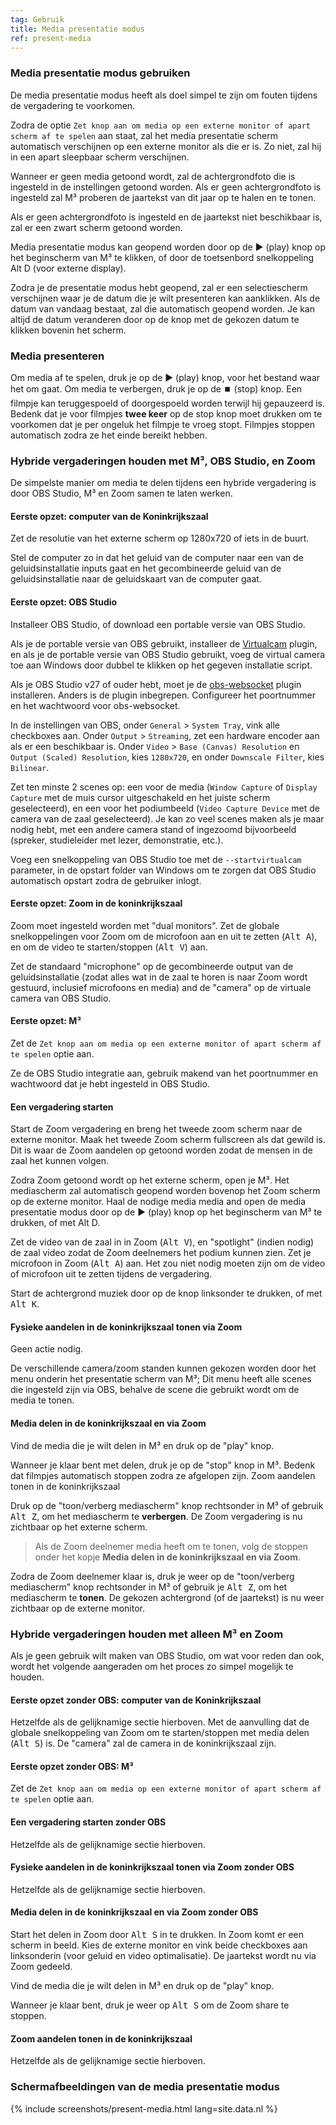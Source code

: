 ```yaml
---
tag: Gebruik
title: Media presentatie modus
ref: present-media
---
```


### Media presentatie modus gebruiken

De media presentatie modus heeft als doel simpel te zijn om fouten tijdens de vergadering te voorkomen.

Zodra de optie `Zet knop aan om media op een externe monitor of apart scherm af te spelen` aan staat, zal het media presentatie scherm automatisch verschijnen op een externe monitor als die er is. Zo niet, zal hij in een apart sleepbaar scherm verschijnen.

Wanneer er geen media getoond wordt, zal de achtergrondfoto die is ingesteld in de instellingen getoond worden. Als er geen achtergrondfoto is ingesteld zal M³ proberen de jaartekst van dit jaar op te halen en te tonen.

Als er geen achtergrondfoto is ingesteld en de jaartekst niet beschikbaar is, zal er een zwart scherm getoond worden.

Media presentatie modus kan geopend worden door op de ▶️ (play) knop op het beginscherm van M³ te klikken, of door de toetsenbord snelkoppeling Alt D (voor externe display).

Zodra je de presentatie modus hebt geopend, zal er een selectiescherm verschijnen waar je de datum die je wilt presenteren kan aanklikken. Als de datum van vandaag bestaat, zal die automatisch geopend worden. Je kan altijd de datum veranderen door op de knop met de gekozen datum te klikken bovenin het scherm.

### Media presenteren

Om media af te spelen, druk je op de ▶️ (play) knop, voor het bestand waar het om gaat. Om media te verbergen, druk je op de ⏹️ (stop) knop. Een filmpje kan teruggespoeld of doorgespoeld worden terwijl hij gepauzeerd is. Bedenk dat je voor filmpjes **twee keer** op de stop knop moet drukken om te voorkomen dat je per ongeluk het filmpje te vroeg stopt. Filmpjes stoppen automatisch zodra ze het einde bereikt hebben.

### Hybride vergaderingen houden met M³, OBS Studio, en Zoom

De simpelste manier om media te delen tijdens een hybride vergadering is door OBS Studio, M³ en Zoom samen te laten werken.

#### Eerste opzet: computer van de Koninkrijkszaal

Zet de resolutie van het externe scherm op 1280x720 of iets in de buurt.

Stel de computer zo in dat het geluid van de computer naar een van de geluidsinstallatie inputs gaat en het gecombineerde geluid van de geluidsinstallatie naar de geluidskaart van de computer gaat.

#### Eerste opzet: OBS Studio

Installeer OBS Studio, of download een portable versie van OBS Studio.

Als je de portable versie van OBS gebruikt, installeer de [Virtualcam](https://obsproject.com/forum/resources/obs-virtualcam.949/) plugin, en als je de portable versie van OBS Studio gebruikt, voeg de virtual camera toe aan Windows door dubbel te klikken op het gegeven installatie script.

Als je OBS Studio v27 of ouder hebt, moet je de [obs-websocket](https://github.com/obsproject/obs-websocket) plugin installeren. Anders is de plugin inbegrepen. Configureer het poortnummer en het wachtwoord voor obs-websocket.

In de instellingen van OBS, onder `General` > `System Tray`, vink alle checkboxes aan. Onder `Output` > `Streaming`, zet een hardware encoder aan als er een beschikbaar is. Onder `Video` > `Base (Canvas) Resolution` en `Output (Scaled) Resolution`, kies `1280x720`, en onder `Downscale Filter`, kies `Bilinear`.

Zet ten minste 2 scenes op: een voor de media (`Window Capture` of `Display Capture` met de muis cursor uitgeschakeld en het juiste scherm geselecteerd), en een voor het podiumbeeld (`Video Capture Device` met de camera van de zaal geselecteerd). Je kan zo veel scenes maken als je maar nodig hebt, met een andere camera stand of ingezoomd bijvoorbeeld (spreker, studieleider met lezer, demonstratie, etc.).

Voeg een snelkoppeling van OBS Studio toe met de `--startvirtualcam` parameter, in de opstart folder van Windows om te zorgen dat OBS Studio automatisch opstart zodra de gebruiker inlogt.

#### Eerste opzet: Zoom in de koninkrijkszaal

Zoom moet ingesteld worden met "dual monitors". Zet de globale snelkoppelingen voor Zoom om de microfoon aan en uit te zetten (<kbd>Alt A</kbd>), en om de video te starten/stoppen (<kbd>Alt V</kbd>) aan.

Zet de standaard "microphone" op de gecombineerde output van de geluidsinstallatie (zodat alles wat in de zaal te horen is naar Zoom wordt gestuurd, inclusief microfoons en media) and de "camera" op de virtuale camera van OBS Studio.

#### Eerste opzet: M³

Zet de `Zet knop aan om media op een externe monitor of apart scherm af te spelen` optie aan.

Ze de OBS Studio integratie aan, gebruik makend van het poortnummer en wachtwoord dat je hebt ingesteld in OBS Studio.

#### Een vergadering starten

Start de Zoom vergadering en breng het tweede zoom scherm naar de externe monitor. Maak het tweede Zoom scherm fullscreen als dat gewild is. Dit is waar de Zoom aandelen op getoond worden zodat de mensen in de zaal het kunnen volgen.

Zodra Zoom getoond wordt op het externe scherm, open je M³. Het mediascherm zal automatisch geopend worden bovenop het Zoom scherm op de externe monitor. Haal de nodige media media and open de media presentatie modus door op de ▶️ (play) knop op het beginscherm van M³ te drukken, of met Alt D.

Zet de video van de zaal in in Zoom (<kbd>Alt V</kbd>), en "spotlight" (indien nodig) de zaal video zodat de Zoom deelnemers het podium kunnen zien. Zet je microfoon in Zoom (<kbd>Alt A</kbd>) aan. Het zou niet nodig moeten zijn om de video of microfoon uit te zetten tijdens de vergadering.

Start de achtergrond muziek door op de knop linksonder te drukken, of met <kbd>Alt K</kbd>.

#### Fysieke aandelen in de koninkrijkszaal tonen via Zoom

Geen actie nodig.

De verschillende camera/zoom standen kunnen gekozen worden door het menu onderin het presentatie scherm van M³; Dit menu heeft alle scenes die ingesteld zijn via OBS, behalve de scene die gebruikt wordt om de media te tonen.

#### Media delen in de koninkrijkszaal en via Zoom

Vind de media die je wilt delen in M³ en druk op de "play" knop.

Wanneer je klaar bent met delen, druk je op de "stop" knop in M³. Bedenk dat filmpjes automatisch stoppen zodra ze afgelopen zijn.
Zoom aandelen tonen in de koninkrijkszaal

Druk op de "toon/verberg mediascherm" knop rechtsonder in M³ of gebruik <kbd>Alt Z</kbd>, om het mediascherm te **verbergen**. De Zoom vergadering is nu zichtbaar op het externe scherm.

> Als de Zoom deelnemer media heeft om te tonen, volg de stoppen onder het kopje **Media delen in de koninkrijkszaal en via Zoom**.

Zodra de Zoom deelnemer klaar is, druk je weer op de "toon/verberg mediascherm" knop rechtsonder in M³ of gebruik je <kbd>Alt Z</kbd>, om het mediascherm te **tonen**. De gekozen achtergrond (of de jaartekst) is nu weer zichtbaar op de externe monitor.

### Hybride vergaderingen houden met alleen M³ en Zoom

Als je geen gebruik wilt maken van OBS Studio, om wat voor reden dan ook, wordt het volgende aangeraden om het proces zo simpel mogelijk te houden.

#### Eerste opzet zonder OBS: computer van de Koninkrijkszaal

Hetzelfde als de gelijknamige sectie hierboven. Met de aanvulling dat de globale snelkoppeling van Zoom om te starten/stoppen met media delen (<kbd>Alt S</kbd>) is. De "camera" zal de camera in de koninkrijkszaal zijn.

#### Eerste opzet zonder OBS: M³

Zet de `Zet knop aan om media op een externe monitor of apart scherm af te spelen` optie aan.

#### Een vergadering starten zonder OBS

Hetzelfde als de gelijknamige sectie hierboven.

#### Fysieke aandelen in de koninkrijkszaal tonen via Zoom zonder OBS

Hetzelfde als de gelijknamige sectie hierboven.

#### Media delen in de koninkrijkszaal en via Zoom zonder OBS

Start het delen in Zoom door <kbd>Alt S</kbd> in te drukken. In Zoom komt er een scherm in beeld. Kies de externe monitor en vink beide checkboxes aan linksonderin (voor geluid en video optimalisatie). De jaartekst wordt nu via Zoom gedeeld.

Vind de media die je wilt delen in M³ en druk op de "play" knop.

Wanneer je klaar bent, druk je weer op <kbd>Alt S</kbd> om de Zoom share te stoppen.

#### Zoom aandelen tonen in de koninkrijkszaal

Hetzelfde als de gelijknamige sectie hierboven.

### Schermafbeeldingen van de media presentatie modus

{% include screenshots/present-media.html lang=site.data.nl %}
